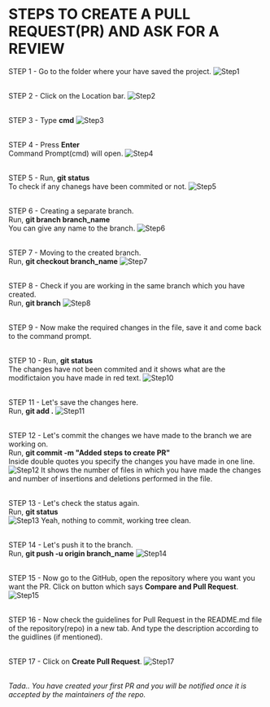 <h1>STEPS TO CREATE A PULL REQUEST(PR) AND ASK FOR A REVIEW</h1>

STEP 1 - Go to the folder where your have saved the project.
![Step1](images/Step1.png)<br><br>

STEP 2 - Click on the Location bar.
![Step2](images/Step2.png)<br><br>

STEP 3 - Type <strong>cmd</strong>
![Step3](images/Step3.png)<br><br>

STEP 4 - Press <strong>Enter</strong><br>
Command Prompt(cmd) will open.
![Step4](images/Step4.png)<br><br>

STEP 5 - Run, <strong>git status</strong><br>
To check if any chanegs have been commited or not.
![Step5](images/Step5.png)<br><br>

STEP 6 - Creating a separate branch.<br>
Run, <strong>git branch branch_name</strong><br>
You can give any name to the branch.
![Step6](images/Step6.png)<br><br>

STEP 7 - Moving to the created branch.<br>
Run, <strong>git checkout branch_name</strong>
![Step7](images/Step7.png)<br><br>

STEP 8 - Check if you are working in the same branch which you have created.<br>
Run, <strong>git branch</strong>
![Step8](images/Step8.png)<br><br>

STEP 9 - Now make the required changes in the file, save it and come back to the command prompt.<br><br>

STEP 10 - Run, <strong>git status</strong><br>
The changes have not been commited and it shows what are the modifictaion you have made in red text.
![Step10](images/Step10.png)<br><br>

STEP 11 - Let's save the changes here.<br>
Run, <strong>git add .</strong>
![Step11](images/Step11.png)<br><br>

STEP 12 - Let's commit the changes we have made to the branch we are working on.<br>
Run, <strong>git commit -m "Added steps to create PR"</strong><br>
Inside double quotes you specify the changes you have made in one line.
![Step12](images/Step12.png)
It shows the number of files in which you have made the changes and number of insertions and deletions performed in the file.<br><br>


STEP 13 - Let's check the status again.<br>
Run, <strong>git status</strong><br>
![Step13](images/Step13.png)
Yeah, nothing to commit, working tree clean.<br><br>


STEP 14 - Let's push it to the branch. <br>
Run, <strong>git push -u origin branch_name</strong>
![Step14](images/Step14.png)<br><br>


STEP 15 - Now go to the GitHub, open the repository where you want you want the PR. Click on button which says <strong>Compare and Pull Request</strong>.
![Step15](images/Step15.png)<br><br>


STEP 16 - Now check the guidelines for Pull Request in the README.md file of the repository(repo) in a new tab. And type the description according to the guidlines (if mentioned).<br><br>

STEP 17 - Click on <strong>Create Pull Request</strong>.
![Step17](images/Step17.png)<br><br>


<i>Tada.. You have created your first PR and you will be notified once it is accepted by the maintainers of the repo.</i>